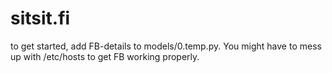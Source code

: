 sitsit.fi
=========

to get started, add FB-details to models/0.temp.py. You might have to mess up with /etc/hosts to get FB working properly.